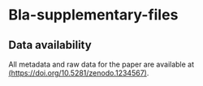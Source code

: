 # Bla-supplementary-files
## Data availability
All metadata and raw data for the paper are available at
[(https://doi.org/10.5281/zenodo.1234567)](https://drive.google.com/file/d/1P7MfO73-JXT-_d0MoXp8Ona1rul316Ws/view?usp=sharing).

